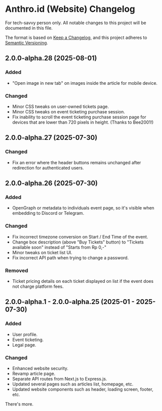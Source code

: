 # Anthro.id (Website) Changelog
For tech-savvy person only. All notable changes to this project will be documented in this file.

The format is based on [Keep a Changelog](https://keepachangelog.com/en/1.1.0/),
and this project adheres to [Semantic Versioning](https://semver.org/spec/v2.0.0.html).

## 2.0.0-alpha.28 (2025-08-01)
### Added
- "Open image in new tab" on images inside the article for mobile device.

### Changed
- Minor CSS tweaks on user-owned tickets page.
- Minor CSS tweaks on event ticketing purchase session.
- Fix inability to scroll the event ticketing purchase session page for devices that are lower than 720 pixels in height. (Thanks to Bee2001!)

## 2.0.0-alpha.27 (2025-07-30)
### Changed
- Fix an error where the header buttons remains unchanged after redirection for authenticated users.

## 2.0.0-alpha.26 (2025-07-30)
### Added
- OpenGraph or metadata to individuals event page, so it's visible when embedding to Discord or Telegram.

### Changed
- Fix incorrect timezone conversion on Start / End Time of the event.
- Change box description (above "Buy Tickets" button) to "Tickets available soon" instead of "Starts from Rp 0,-"
- Minor tweaks on ticket list UI.
- Fix incorrect API path when trying to change a password.

### Removed
- Ticket pricing details on each ticket displayed on list if the event does not charge platform fees.

## 2.0.0-alpha.1 - 2.0.0-alpha.25 (2025-01 - 2025-07-30)
### Added
- User profile.
- Event ticketing.
- Legal page.

### Changed
- Enhanced website security.
- Revamp article page.
- Separate API routes from Next.js to Express.js.
- Updated several pages such as articles list, homepage, etc.
- Updated website components such as header, loading screen, footer, etc.

There's more.